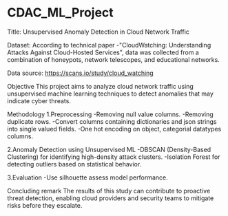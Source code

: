 # CDAC_ML_Project
Title: Unsupervised Anomaly Detection in Cloud Network Traffic

Dataset: According to technical paper -"CloudWatching: Understanding Attacks Against
Cloud-Hosted Services", data was collected from a combination of honeypots, network telescopes, and educational networks.

Data source: https://scans.io/study/cloud_watching

Objective
This project aims to analyze cloud network traffic using unsupervised machine learning techniques to detect anomalies that may indicate cyber threats.

Methodology
1.Preprocessing
	-Removing null value columns.
	-Removing duplicate rows.
	-Convert columns containing dictionaries and json strings into single valued fields.
	-One hot encoding on object, categorial datatypes columns.
	
2.Anomaly Detection using Unsupervised ML
	-DBSCAN (Density-Based Clustering) for identifying high-density attack clusters.
	-Isolation Forest for detecting outliers based on statistical behavior.

3.Evaluation 
	-Use silhouette assess model performance.

Concluding remark 
The results of this study can contribute to proactive threat detection, enabling cloud providers and security teams to mitigate risks before they escalate.
